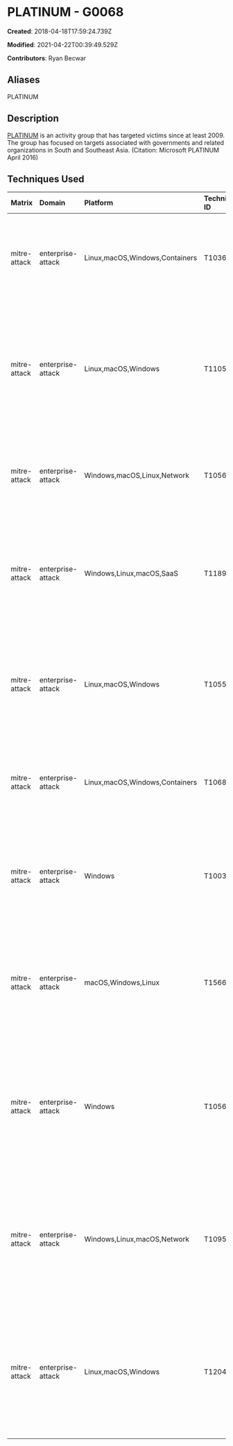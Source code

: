 # PLATINUM - G0068

**Created**: 2018-04-18T17:59:24.739Z

**Modified**: 2021-04-22T00:39:49.529Z

**Contributors**: Ryan Becwar

## Aliases

PLATINUM

## Description

[PLATINUM](https://attack.mitre.org/groups/G0068) is an activity group that has targeted victims since at least 2009. The group has focused on targets associated with governments and related organizations in South and Southeast Asia. (Citation: Microsoft PLATINUM April 2016)

## Techniques Used

|Matrix|Domain|Platform|Technique ID|Technique Name|Use|
| :---| :---| :---| :---| :---| :---|
|mitre-attack|enterprise-attack|Linux,macOS,Windows,Containers|T1036|Masquerading|[PLATINUM](https://attack.mitre.org/groups/G0068) has renamed rar.exe to avoid detection.(Citation: Twitter ItsReallyNick Platinum Masquerade)|
|mitre-attack|enterprise-attack|Linux,macOS,Windows|T1105|Ingress Tool Transfer|[PLATINUM](https://attack.mitre.org/groups/G0068) has transferred files using the Intel® Active Management Technology (AMT) Serial-over-LAN (SOL) channel.(Citation: Microsoft PLATINUM June 2017)|
|mitre-attack|enterprise-attack|Windows,macOS,Linux,Network|T1056.001|Keylogging|[PLATINUM](https://attack.mitre.org/groups/G0068) has used several different keyloggers.(Citation: Microsoft PLATINUM April 2016)|
|mitre-attack|enterprise-attack|Windows,Linux,macOS,SaaS|T1189|Drive-by Compromise|[PLATINUM](https://attack.mitre.org/groups/G0068) has sometimes used drive-by attacks against vulnerable browser plugins.(Citation: Microsoft PLATINUM April 2016)|
|mitre-attack|enterprise-attack|Linux,macOS,Windows|T1055|Process Injection|[PLATINUM](https://attack.mitre.org/groups/G0068) has used various methods of process injection including hot patching.(Citation: Microsoft PLATINUM April 2016)|
|mitre-attack|enterprise-attack|Linux,macOS,Windows,Containers|T1068|Exploitation for Privilege Escalation|[PLATINUM](https://attack.mitre.org/groups/G0068) has leveraged a zero-day vulnerability to escalate privileges.(Citation: Microsoft PLATINUM April 2016)|
|mitre-attack|enterprise-attack|Windows|T1003.001|LSASS Memory|[PLATINUM](https://attack.mitre.org/groups/G0068) has used keyloggers that are also capable of dumping credentials.(Citation: Microsoft PLATINUM April 2016)|
|mitre-attack|enterprise-attack|macOS,Windows,Linux|T1566.001|Spearphishing Attachment|[PLATINUM](https://attack.mitre.org/groups/G0068) has sent spearphishing emails with attachments to victims as its primary initial access vector.(Citation: Microsoft PLATINUM April 2016)|
|mitre-attack|enterprise-attack|Windows|T1056.004|Credential API Hooking|[PLATINUM](https://attack.mitre.org/groups/G0068) is capable of using Windows hook interfaces for information gathering such as credential access.(Citation: Microsoft PLATINUM April 2016)|
|mitre-attack|enterprise-attack|Windows,Linux,macOS,Network|T1095|Non-Application Layer Protocol|[PLATINUM](https://attack.mitre.org/groups/G0068) has used the Intel® Active Management Technology (AMT) Serial-over-LAN (SOL) channel for command and control.(Citation: Microsoft PLATINUM June 2017)|
|mitre-attack|enterprise-attack|Linux,macOS,Windows|T1204.002|Malicious File|[PLATINUM](https://attack.mitre.org/groups/G0068) has attempted to get users to open malicious files by sending spearphishing emails with attachments to victims.(Citation: Microsoft PLATINUM April 2016)|

